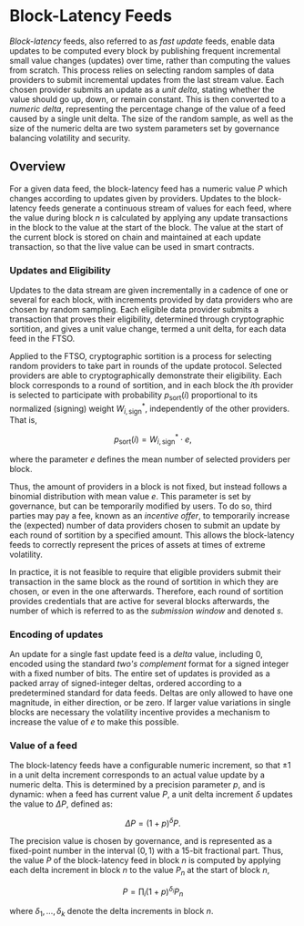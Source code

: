 # Block-Latency Feeds
*Block-latency* feeds, also referred to as *fast update* feeds, enable data updates to be computed every block by publishing frequent incremental small value changes (updates) over time, rather than computing the values from scratch. This process relies on selecting random samples of data providers to submit incremental updates from the last stream value. Each chosen provider submits an update as a *unit delta*, stating whether the value should go up, down, or remain constant. This is then converted to a *numeric delta*, representing the percentage change of the value of a feed caused by a single unit delta. The size of the random sample, as well as the size of the numeric delta are two system parameters set by governance balancing volatility and security. 

## Overview
For a given data feed, the block-latency feed has a numeric value $P$ which changes according to updates given by providers. Updates to the block-latency feeds generate a continuous stream of values for each feed, where the value during block $n$ is calculated by applying any update transactions in the block to the value at the start of the block. The value at the start of the current block is stored on chain and maintained at each update transaction, so that the live value can be used in smart contracts.

### Updates and Eligibility

Updates to the data stream are given incrementally in a cadence of one or several for each block, with increments provided by data providers who are chosen by random sampling.  Each eligible data provider submits a transaction that proves their eligibility, determined through cryptographic sortition, and gives a unit value change, termed a unit delta, for each data feed in the FTSO. 

Applied to the FTSO, cryptographic sortition is a process for selecting random providers to take part in rounds of the update protocol. Selected providers are able to cryptographically demonstrate their eligibility. Each block corresponds to a round of sortition, and in each block the $i$th provider is selected to participate with probability $p_\mathrm{sort}(i)$ proportional to its normalized (signing) weight ${W_{i,\mathrm{sign}}}^*$, independently of the other providers. That is,

$$p_\mathrm{sort}(i) = {W_{i, \mathrm{sign}}}^* \cdot e, $$

where the parameter $e$ defines the mean number of selected providers per block.

Thus, the amount of providers in a block is not fixed, but instead follows a binomial distribution with mean value $e$. This parameter is set by governance, but can be temporarily modified by users.  To do so, third parties may pay a fee, known as an *incentive offer*, to temporarily increase the (expected) number of data providers chosen to submit an update by each round of sortition by a specified amount. This allows the block-latency feeds to correctly represent the prices of assets at times of extreme volatility.

In practice, it is not feasible to require that eligible providers submit their transaction in the same block as the round of sortition in which they are chosen, or even in the one afterwards. Therefore, each round of sortition provides credentials that are active for several blocks afterwards, the number of which is referred to as the *submission window* and denoted $s$.

### Encoding of updates

An update for a single fast update feed is a *delta* value, including 0, encoded using the standard *two's complement* format for a signed integer with a fixed number of bits.  The entire set of updates is provided as a packed array of signed-integer deltas, ordered according to a predetermined standard for data feeds.  Deltas are only allowed to have one magnitude, in either direction, or be zero. If larger value variations in single blocks are necessary the volatility incentive provides a mechanism to increase the value of $e$ to make this possible.

### Value of a feed
The block-latency feeds have a configurable numeric increment, so that $\pm 1$ in a unit delta increment corresponds to an actual value update by a numeric delta.  This is determined by a precision parameter $p$, and is dynamic: when a feed has current value $P$, a unit delta increment $\delta$ updates the value to $\Delta P$, defined as:

$$\Delta P= (1 + p)^\delta P.$$

The precision value is chosen by governance, and is represented as a fixed-point number in the interval $(0,1)$ with a 15-bit fractional part. Thus, the value $P$ of the block-latency feed in block $n$ is computed by applying each delta increment in block $n$ to the value $P_{n}$ at the start of block $n$,

$$P= \prod_i (1 + p)^{\delta_i} P_{n}$$

where $\delta_1, \dots, \delta_k$ denote the delta increments in block $n$.